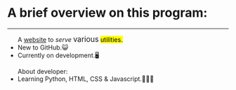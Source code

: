 <!DOCTYPE html>

<html>
<body>

<h1>A brief overview on this program:</h1>
<hr>
<ul>A <ins>website</ins> to <i>serve</i> <big>various</big> <mark>utilities.</mark>
<li>New to GitHub.😺</li>
<li>Currently on development.🖥 </li>
</ul>

<ul>About developer:
<li>Learning Python, HTML, CSS & Javascript.🧑‍🎓📖</li></ul>
<br>
</html>




